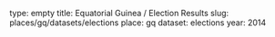 type: empty
title: Equatorial Guinea / Election Results
slug: places/gq/datasets/elections
place: gq
dataset: elections
year: 2014
